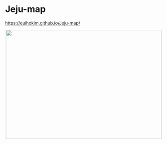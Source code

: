 # Jeju-map
https://euihokim.github.io/Jeju-map/
<p align="center"><img src="https://user-images.githubusercontent.com/104756433/205115744-a0371bfe-30e6-4707-ba92-c96d0442fcd5.gif" height="350px" width="500px"></p>


